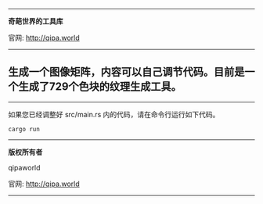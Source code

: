 <hr>

**奇葩世界的工具库**

官网: http://qipa.world

<hr>

## 生成一个图像矩阵，内容可以自己调节代码。目前是一个生成了729个色块的纹理生成工具。 ##

<hr>
如果您已经调整好 src/main.rs 内的代码，请在命令行运行如下代码。

```
cargo run
```

<hr>

**版权所有者**

qipaworld

官网: http://qipa.world

<hr>